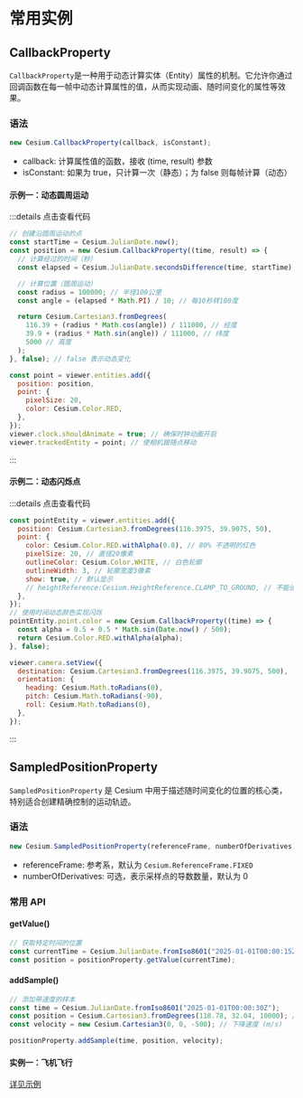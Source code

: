 # 常用实例

## CallbackProperty

`CallbackProperty`是一种用于动态计算实体（Entity）属性的机制。它允许你通过回调函数在每一帧中动态计算属性的值，从而实现动画、随时间变化的属性等效果。

### 语法

```js
new Cesium.CallbackProperty(callback, isConstant);
```

- callback: 计算属性值的函数，接收 (time, result) 参数
- isConstant: 如果为 true，只计算一次（静态）；为 false 则每帧计算（动态）

#### 示例一：动态圆周运动

:::details 点击查看代码

```js
// 创建沿圆周运动的点
const startTime = Cesium.JulianDate.now();
const position = new Cesium.CallbackProperty((time, result) => {
  // 计算经过的时间（秒）
  const elapsed = Cesium.JulianDate.secondsDifference(time, startTime);

  // 计算位置（圆周运动）
  const radius = 100000; // 半径100公里
  const angle = (elapsed * Math.PI) / 10; // 每10秒转180度

  return Cesium.Cartesian3.fromDegrees(
    116.39 + (radius * Math.cos(angle)) / 111000, // 经度
    39.9 + (radius * Math.sin(angle)) / 111000, // 纬度
    5000 // 高度
  );
}, false); // false 表示动态变化

const point = viewer.entities.add({
  position: position,
  point: {
    pixelSize: 20,
    color: Cesium.Color.RED,
  },
});
viewer.clock.shouldAnimate = true; // 确保时钟动画开启
viewer.trackedEntity = point; // 使相机跟随点移动
```

:::

#### 示例二：动态闪烁点

:::details 点击查看代码

```js
const pointEntity = viewer.entities.add({
  position: Cesium.Cartesian3.fromDegrees(116.3975, 39.9075, 50),
  point: {
    color: Cesium.Color.RED.withAlpha(0.8), // 80% 不透明的红色
    pixelSize: 20, // 直径20像素
    outlineColor: Cesium.Color.WHITE, // 白色轮廓
    outlineWidth: 3, // 轮廓宽度3像素
    show: true, // 默认显示
    // heightReference:Cesium.HeightReference.CLAMP_TO_GROUND, // 不能设置为 CLAMP_TO_GROUND 贴地显示
  },
});
// 使用时间动态颜色实现闪烁
pointEntity.point.color = new Cesium.CallbackProperty((time) => {
  const alpha = 0.5 + 0.5 * Math.sin(Date.now() / 500);
  return Cesium.Color.RED.withAlpha(alpha);
}, false);

viewer.camera.setView({
  destination: Cesium.Cartesian3.fromDegrees(116.3975, 39.9075, 500),
  orientation: {
    heading: Cesium.Math.toRadians(0),
    pitch: Cesium.Math.toRadians(-90),
    roll: Cesium.Math.toRadians(0),
  },
});
```

:::

## SampledPositionProperty

`SampledPositionProperty` 是 Cesium 中用于描述随时间变化的位置的核心类，特别适合创建精确控制的运动轨迹。

### 语法

```js
new Cesium.SampledPositionProperty(referenceFrame, numberOfDerivatives);
```

- referenceFrame: 参考系，默认为 `Cesium.ReferenceFrame.FIXED`
- numberOfDerivatives: 可选，表示采样点的导数数量，默认为 0

### 常用 API

#### getValue()

```js
// 获取特定时间的位置
const currentTime = Cesium.JulianDate.fromIso8601("2025-01-01T00:00:15Z");
const position = positionProperty.getValue(currentTime);
```

#### addSample()

```js
// 添加带速度的样本
const time = Cesium.JulianDate.fromIso8601("2025-01-01T00:00:30Z");
const position = Cesium.Cartesian3.fromDegrees(118.78, 32.04, 10000); // 南京
const velocity = new Cesium.Cartesian3(0, 0, -500); // 下降速度 (m/s)

positionProperty.addSample(time, position, velocity);
```

#### 实例一：飞机飞行

[详见示例](../Practice/进阶/02_飞机飞行.md)

